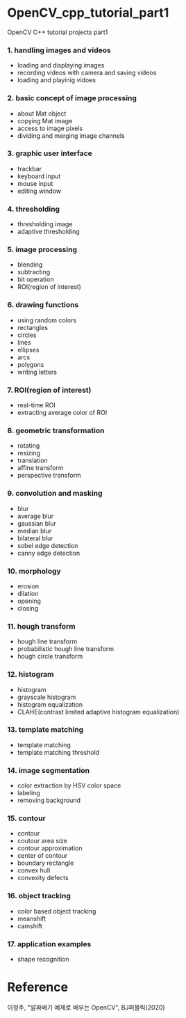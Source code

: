 # OpenCV_cpp_tutorial_part1
OpenCV C++ tutorial projects part1

### 1. handling images and videos
  - loading and displaying images
  - recording videos with camera and saving videos
  - loading and playinig vidoes

### 2. basic concept of image processing
  - about Mat object
  - copying Mat image
  - access to image pixels
  - dividing and merging image channels

### 3. graphic user interface
  - trackbar
  - keyboard input
  - mouse input
  - editing window

### 4. thresholding
  - thresholding image
  - adaptive thresholding

### 5. image processing
  - blending
  - subtracting
  - bit operation
  - ROI(region of interest)

### 6. drawing functions
  - using random colors
  - rectangles
  - circles
  - lines
  - ellipses
  - arcs
  - polygons
  - writing letters

### 7. ROI(region of interest)
  - real-time ROI
  - extracting average color of ROI

### 8. geometric transformation
  - rotating
  - resizing
  - translation
  - affine transform
  - perspective transform

### 9. convolution and masking
  - blur
  - average blur
  - gaussian blur
  - median blur
  - bilateral blur
  - sobel edge detection
  - canny edge detection

### 10. morphology
  - erosion
  - dilation
  - opening
  - closing

### 11. hough transform
  - hough line transform
  - probabilistic hough line transform
  - hough circle transform

### 12. histogram
  - histogram
  - grayscale histogram
  - histogram equalization
  - CLAHE(contrast limited adaptive histogram equalization)

### 13. template matching
  - template matching
  - template matching threshold

### 14. image segmentation
  - color extraction by HSV color space
  - labeling
  - removing background

### 15. contour
  - contour
  - coutour area size
  - contour approximation
  - center of contour
  - boundary rectangle
  - convex hull
  - convexity defects

### 16. object tracking
  - color based object tracking
  - meanshift
  - camshift

### 17. application examples
  - shape recognition


# Reference
이정주, "알짜배기 예제로 배우는 OpenCV", BJ퍼블릭(2020)
